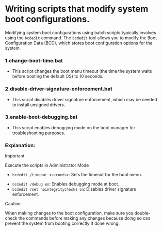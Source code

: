 # Writing scripts that modify system boot configurations.
 Modifying system boot configurations using batch scripts typically involves using the `bcdedit` command. 
 The `bcdedit` tool allows you to modify the Boot Configuration Data (BCD), which stores boot configuration options for the system.
### 1.change-boot-time.bat 
- This script changes the boot menu timeout (the time the system waits before booting the default OS) to 10 seconds.

### 2.disable-driver-signature-enforcement.bat
- This script disables driver signature enforcement, which may be needed to install unsigned drivers.

### 3.enable-boot-debugging.bat
- This script enables debugging mode on the boot manager for troubleshooting purposes.

### Explanation:

>[!IMPORTANT]
>Execute the scripts in Administrator Mode
- `bcdedit /timeout <seconds>`: Sets the timeout for the boot menu.
<!--
- `bcdedit /default <identifier>`: Sets the specified OS as the default entry. You can use {current} for the currently booted OS. -->
- `bcdedit /debug on`: Enables debugging mode at boot.
- `bcdedit /set nointegritychecks on`: Disables driver signature enforcement.
> [!CAUTION]
> When making changes to the boot configuration, make sure you double-check the commands before making any changes because doing so can prevent the system from booting correctly if done wrong.

